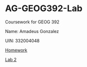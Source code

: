 # AG-GEOG392-Lab

Coursework for GEOG 392

Name: Amadeus Gonzalez

UIN: 332004048

[Homework](https://vscode.dev/github/amadeusgonzalez26/AG-GEOG392-Lab/blob/main/homework)

[Lab 2](https://github.com/amadeusgonzalez26/AG-GEOG392-Lab/blob/main/lab2.py)


